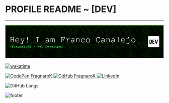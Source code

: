 # PROFILE README ~ [DEV]
___
<!-- ! Header -->
![Header](./assets/github-header-image.png)

<!-- ; Badges -->

[![wakatime](https://wakatime.com/badge/user/383eb44e-385b-4275-bd70-181a87201e4f.svg)](https://wakatime.com/@383eb44e-385b-4275-bd70-181a87201e4f)

<!-- CodePen -->
[![CodePen FragnaroK](https://img.shields.io/badge/Codepen-000000?style=for-the-badge&logo=codepen&logoColor=white)](https://codepen.io/Fcanalejo) <!-- GitHub --> [![GitHub FragnaroK](https://img.shields.io/badge/GitHub-100000?style=for-the-badge&logo=github&logoColor=white)](https://github.com/FragnaroK) <!-- LinkedIn --> [![LinkedIn](https://img.shields.io/badge/LinkedIn-0077B5?style=for-the-badge&logo=linkedin&logoColor=white)](https://www.linkedin.com/in/franco-canalejo/)

<!-- ! Body -->


<!-- ; Widgets -->

![GitHub Langs](https://github-readme-stats-weld-kappa.vercel.app/api/top-langs/?username=FragnaroK&layout=pie&theme=chartreuse-dark&langs_count=20&show_icons=true)
<!--
![wakatime stats](https://github-readme-stats-weld-kappa.vercel.app/api/wakatime?username=FragnaroK&layout=pie&theme=chartreuse-dark)
-->


<!-- ! Footer  -->
![footer](https://capsule-render.vercel.app/api?type=waving&section=footer&color=timeGradient)



